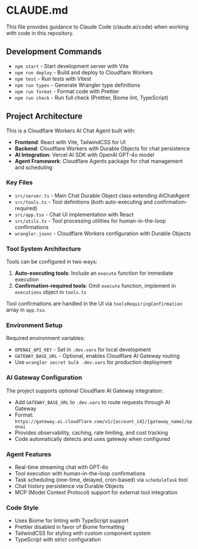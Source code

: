 # CLAUDE.md

This file provides guidance to Claude Code (claude.ai/code) when working with code in this repository.

## Development Commands

- `npm start` - Start development server with Vite
- `npm run deploy` - Build and deploy to Cloudflare Workers 
- `npm test` - Run tests with Vitest
- `npm run types` - Generate Wrangler type definitions
- `npm run format` - Format code with Prettier
- `npm run check` - Run full check (Prettier, Biome lint, TypeScript)

## Project Architecture

This is a Cloudflare Workers AI Chat Agent built with:

- **Frontend**: React with Vite, TailwindCSS for UI
- **Backend**: Cloudflare Workers with Durable Objects for chat persistence
- **AI Integration**: Vercel AI SDK with OpenAI GPT-4o model
- **Agent Framework**: Cloudflare Agents package for chat management and scheduling

### Key Files

- `src/server.ts` - Main Chat Durable Object class extending AIChatAgent
- `src/tools.ts` - Tool definitions (both auto-executing and confirmation-required)
- `src/app.tsx` - Chat UI implementation with React
- `src/utils.ts` - Tool processing utilities for human-in-the-loop confirmations
- `wrangler.jsonc` - Cloudflare Workers configuration with Durable Objects

### Tool System Architecture

Tools can be configured in two ways:
1. **Auto-executing tools**: Include an `execute` function for immediate execution
2. **Confirmation-required tools**: Omit `execute` function, implement in `executions` object in `tools.ts`

Tool confirmations are handled in the UI via `toolsRequiringConfirmation` array in `app.tsx`.

### Environment Setup

Required environment variables:
- `OPENAI_API_KEY` - Set in `.dev.vars` for local development
- `GATEWAY_BASE_URL` - Optional, enables Cloudflare AI Gateway routing
- Use `wrangler secret bulk .dev.vars` for production deployment

### AI Gateway Configuration

The project supports optional Cloudflare AI Gateway integration:
- Add `GATEWAY_BASE_URL` to `.dev.vars` to route requests through AI Gateway
- Format: `https://gateway.ai.cloudflare.com/v1/{account_id}/{gateway_name}/openai`
- Provides observability, caching, rate limiting, and cost tracking
- Code automatically detects and uses gateway when configured

### Agent Features

- Real-time streaming chat with GPT-4o
- Tool execution with human-in-the-loop confirmations
- Task scheduling (one-time, delayed, cron-based) via `scheduleTask` tool
- Chat history persistence via Durable Objects
- MCP (Model Context Protocol) support for external tool integration

### Code Style

- Uses Biome for linting with TypeScript support
- Prettier disabled in favor of Biome formatting
- TailwindCSS for styling with custom component system
- TypeScript with strict configuration